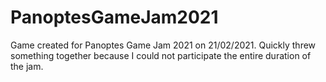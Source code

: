 # PanoptesGameJam2021
Game created for Panoptes Game Jam 2021 on 21/02/2021. Quickly threw something together because I could not participate the entire duration of the jam.
